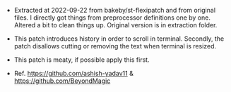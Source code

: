 * Extracted at 2022-09-22 from bakeby/st-flexipatch and from original files.
I directly got things from preprocessor definitions one by one. Altered a bit
to clean things up. Original version is in extraction folder.

* This patch introduces history in order to scroll in terminal. Secondly, the
  patch disallows cutting or removing the text when terminal is resized.
* This patch is meaty, if possible apply this first.
* Ref. https://github.com/ashish-yadav11 & https://github.com/BeyondMagic
